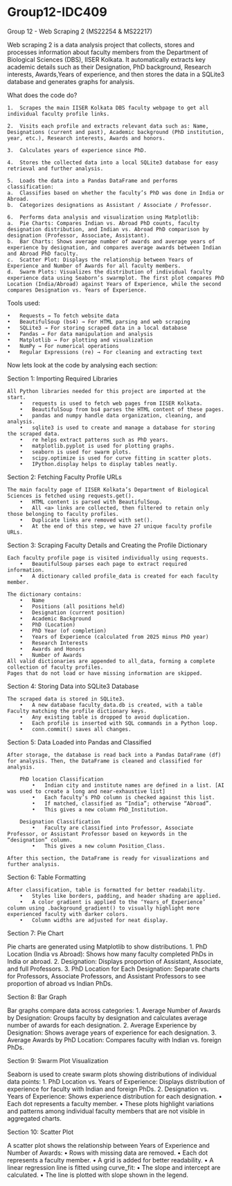 # Group12-IDC409
Group 12 - Web Scraping 2
(MS22254 & MS22217)

Web scraping 2  is a data analysis project that collects, stores and processes information about faculty members from the Department of Biological Sciences (DBS), IISER Kolkata.
It automatically extracts key academic details such as their Designation, PhD background, Research interests, Awards,Years of experience, and then stores the data in a SQLite3 database and generates graphs for analysis.

What does the code do?

	1.	Scrapes the main IISER Kolkata DBS faculty webpage to get all individual faculty profile links.

	2.	Visits each profile and extracts relevant data such as: Name, Designations (current and past), Academic background (PhD institution, year, etc.), Research interests, Awards and honors.

	3.	Calculates years of experience since PhD.

	4.	Stores the collected data into a local SQLite3 database for easy retrieval and further analysis.

	5.	Loads the data into a Pandas DataFrame and performs classification:
	a.	Classifies based on whether the faculty’s PhD was done in India or Abroad.
	b.	Categorizes designations as Assistant / Associate / Professor.

	6.	Performs data analysis and visualization using Matplotlib:
	a. 	Pie Charts: Compares Indian vs. Abroad PhD counts, faculty designation distribution, and Indian vs. Abroad PhD comparison by designation (Professor, Associate, Assistant).
	b. 	Bar Charts: Shows average number of awards and average years of experience by designation, and compares average awards between Indian and Abroad PhD faculty.
	c. 	Scatter Plot: Displays the relationship between Years of Experience and Number of Awards for all faculty members.
	d. 	Swarm Plots: Visualizes the distribution of individual faculty experience data using Seaborn’s swarmplot. The first plot compares PhD Location (India/Abroad) against Years of Experience, while the second compares Designation vs. Years of Experience.


Tools used:

	•	Requests → To fetch website data
	•	BeautifulSoup (bs4) → For HTML parsing and web scraping
	•	SQLite3 → For storing scraped data in a local database
	•	Pandas → For data manipulation and analysis
	•	Matplotlib → For plotting and visualization
	•	NumPy → For numerical operations
	•	Regular Expressions (re) → For cleaning and extracting text



Now lets look at the code by analysing each section:


Section 1: Importing Required Libraries

	All Python libraries needed for this project are imported at the start.
		•	requests is used to fetch web pages from IISER Kolkata.
		•	BeautifulSoup from bs4 parses the HTML content of these pages.
		•	pandas and numpy handle data organization, cleaning, and analysis.
		•	sqlite3 is used to create and manage a database for storing the scraped data.
		•	re helps extract patterns such as PhD years.
		•	matplotlib.pyplot is used for plotting graphs.
		•	seaborn is used for swarm plots.
		•	scipy.optimize is used for curve fitting in scatter plots.
		•	IPython.display helps to display tables neatly.



Section 2: Fetching Faculty Profile URLs

	The main faculty page of IISER Kolkata’s Department of Biological Sciences is fetched using requests.get().
		•	HTML content is parsed with BeautifulSoup.
		•	All <a> links are collected, then filtered to retain only those belonging to faculty profiles.
		•	Duplicate links are removed with set().
		•	At the end of this step, we have 27 unique faculty profile URLs.



Section 3: Scraping Faculty Details and Creating the Profile Dictionary

	Each faculty profile page is visited individually using requests.
		•	BeautifulSoup parses each page to extract required information.
		•	A dictionary called profile_data is created for each faculty member.
	
	The dictionary contains:
		•	Name
		•	Positions (all positions held)
		•	Designation (current position)
		•	Academic Background
		•	PhD (Location)
		•	PhD Year (of completion)
		•	Years of Experience (calculated from 2025 minus PhD year)
		•	Research Interests
		•	Awards and Honors
		•	Number of Awards
	All valid dictionaries are appended to all_data, forming a complete collection of faculty profiles.
	Pages that do not load or have missing information are skipped.



Section 4: Storing Data into SQLite3 Database

	The scraped data is stored in SQLite3.
		•	A new database faculty_data.db is created, with a table Faculty matching the profile dictionary keys.
		•	Any existing table is dropped to avoid duplication.
		•	Each profile is inserted with SQL commands in a Python loop.
		•	conn.commit() saves all changes.
	


Section 5: Data Loaded into Pandas and Classified

	After storage, the database is read back into a Pandas DataFrame (df) for analysis. Then, the DataFrame is cleaned and classified for analysis.

		PhD location Classification
			•	Indian city and institute names are defined in a list. [AI was used to create a long and near-exhaustive list]
			•	Each faculty’s PhD column is checked against this list.
			•	If matched, classified as “India”; otherwise “Abroad”.
			•	This gives a new column PhD_Institution.
		
		Designation Classification
			•	Faculty are classified into Professor, Associate Professor, or Assistant Professor based on keywords in the “designation” column.
			•	This gives a new column Position_Class.

	After this section, the DataFrame is ready for visualizations and further analysis.



Section 6: Table Formatting

	After classification, table is formatted for better readability.
		•	Styles like borders, padding, and header shading are applied.
		•	A color gradient is applied to the ‘Years_of_Experience’ column using .background_gradient() to visually highlight more experienced faculty with darker colors.
		•	Column widths are adjusted for neat display.



Section 7: Pie Chart

Pie charts are generated using Matplotlib to show distributions.
	1.	PhD Location (India vs Abroad): Shows how many faculty completed PhDs in India or abroad.
	2.	Designation: Displays proportion of Assistant, Associate, and full Professors.
	3.	PhD Location for Each Designation: Separate charts for Professors, Associate Professors, and Assistant Professors to see proportion of abroad vs Indian PhDs.



Section 8: Bar Graph

Bar graphs compare data across categories:
	1.	Average Number of Awards by Designation: Groups faculty by designation and calculates average number of awards for each designation.
	2.	Average Experience by Designation: Shows average years of experience for each designation.
	3.	Average Awards by PhD Location: Compares faculty with Indian vs. foreign PhDs.



Section 9: Swarm Plot Visualization

Seaborn is used to create swarm plots showing distributions of individual data points:
	1.	PhD Location vs. Years of Experience: Displays distribution of experience for faculty with Indian and foreign PhDs.
	2.	Designation vs. Years of Experience: Shows experience distribution for each designation.
	•	Each dot represents a faculty member.
	•	These plots highlight variations and patterns among individual faculty members that are not visible in aggregated charts.

Section 10: Scatter Plot

A scatter plot shows the relationship between Years of Experience and Number of Awards:
	•	Rows with missing data are removed.
	•	Each dot represents a faculty member.
	•	A grid is added for better readability.
	•	A linear regression line is fitted using curve_fit:
	•	The slope and intercept are calculated.
	•	The line is plotted with slope shown in the legend.